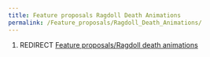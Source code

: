 ```yaml
---
title: Feature proposals Ragdoll Death Animations
permalink: /Feature_proposals/Ragdoll_Death_Animations/
---
```


1.  REDIRECT [Feature proposals/Ragdoll death
    animations](Feature_proposals_Ragdoll_death_animations "wikilink")